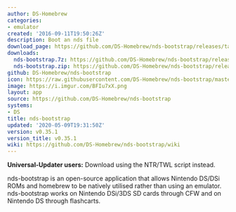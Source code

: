 ```yaml
---
author: DS-Homebrew
categories:
- emulator
created: '2016-09-11T19:50:26Z'
description: Boot an nds file
download_page: https://github.com/DS-Homebrew/nds-bootstrap/releases/tag/v0.35.1
downloads:
  nds-bootstrap.7z: https://github.com/DS-Homebrew/nds-bootstrap/releases/download/v0.35.1/nds-bootstrap.7z
  nds-bootstrap.zip: https://github.com/DS-Homebrew/nds-bootstrap/releases/download/v0.35.1/nds-bootstrap.zip
github: DS-Homebrew/nds-bootstrap
icon: https://raw.githubusercontent.com/DS-Homebrew/nds-bootstrap/master/retail/assets/icon.bmp
image: https://i.imgur.com/BFIu7xX.png
layout: app
source: https://github.com/DS-Homebrew/nds-bootstrap
systems:
- DS
title: nds-bootstrap
updated: '2020-05-09T19:31:50Z'
version: v0.35.1
version_title: v0.35.1
wiki: https://github.com/DS-Homebrew/nds-bootstrap/wiki
---
```

**Universal-Updater users:** Download using the NTR/TWL script instead.

nds-bootstrap is an open-source application that allows Nintendo DS/DSi ROMs and homebrew to be natively utilised rather than using an emulator. nds-bootstrap works on Nintendo DSi/3DS SD cards through CFW and on Nintendo DS through flashcarts.